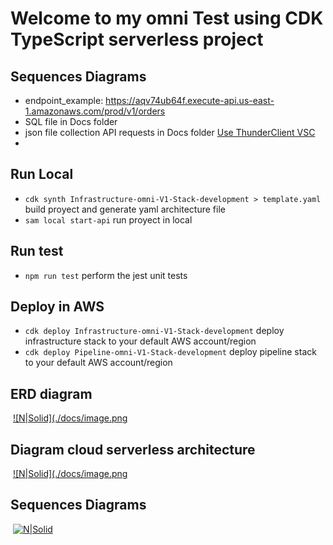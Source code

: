 # Welcome to my omni Test using CDK TypeScript serverless project

## Sequences Diagrams
* endpoint_example: https://aqv74ub64f.execute-api.us-east-1.amazonaws.com/prod/v1/orders
* SQL file in Docs folder
* json file collection API requests in Docs folder  [Use ThunderClient VSC](https://marketplace.visualstudio.com/items?itemName=rangav.vscode-thunder-client)
* 
## Run Local

* `cdk synth Infrastructure-omni-V1-Stack-development > template.yaml`  build proyect and generate yaml architecture file
* `sam local start-api`   run proyect in local

## Run test
* `npm run test`    perform the jest unit tests

## Deploy in AWS
* `cdk deploy Infrastructure-omni-V1-Stack-development` deploy infrastructure stack to your default AWS account/region
* `cdk deploy Pipeline-omni-V1-Stack-development`       deploy pipeline stack to your default AWS account/region
## ERD diagram
![]()
[![N|Solid](./docs/image.png](./docs/ERD.png)

## Diagram cloud serverless architecture
![]()
[![N|Solid](./docs/image.png](./docs/AWS_diagram.png)

## Sequences Diagrams
![]()
[![N|Solid](./docs/image.png)](./docs/Sequences_diagrams.png)

